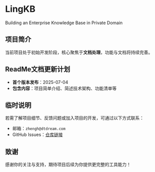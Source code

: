# LingKB
Building an Enterprise Knowledge Base in Private Domain

## 项目简介  
当前项目处于初始开发阶段，核心聚焦于**文档处理**，功能与文档将持续完善。  

## ReadMe文档更新计划  
- **首个版本发布**：2025-07-04  
- **包含内容**：项目简单介绍、简述技术架构、功能清单等  

## 临时说明  
若需了解项目细节、反馈问题或加入项目的开发，可通过以下方式联系：  
- 邮箱：`zhengh@dtdream.com`
- GitHub Issues：[仓库链接](https://github.com/ShiPotian89/LingKB/issues)

## 致谢  
感谢你的关注与支持，期待项目后续为你提供更完整的工具能力！